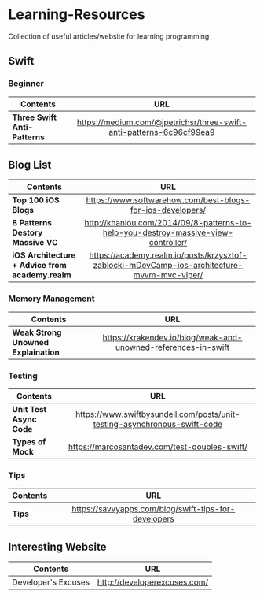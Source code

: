 # Learning-Resources
Collection of useful articles/website for learning programming

## **Swift**

### Beginner
| Contents        | URL           |
| ------------- |:-------------:|
| **Three Swift Anti-Patterns**     | https://medium.com/@jpetrichsr/three-swift-anti-patterns-6c96cf99ea9 |

## Blog List
| Contents        | URL           |
| ------------- |:-------------:|
| **Top 100 iOS Blogs**     | https://www.softwarehow.com/best-blogs-for-ios-developers/ |
| **8 Patterns Destory Massive VC**| http://khanlou.com/2014/09/8-patterns-to-help-you-destroy-massive-view-controller/ |
| **iOS Architecture + Advice from academy.realm** | https://academy.realm.io/posts/krzysztof-zablocki-mDevCamp-ios-architecture-mvvm-mvc-viper/ |

### Memory Management
| Contents        | URL           |
| ------------- |:-------------:|
| **Weak Strong Unowned Explaination**     | https://krakendev.io/blog/weak-and-unowned-references-in-swift |

### Testing
| Contents        | URL           |
| ------------- |:-------------:|
| **Unit Test Async Code**     | https://www.swiftbysundell.com/posts/unit-testing-asynchronous-swift-code |
| **Types of Mock** | https://marcosantadev.com/test-doubles-swift/ |

### Tips
| Contents        | URL           |
| ------------- |:-------------:|
| **Tips**     | https://savvyapps.com/blog/swift-tips-for-developers |

## **Interesting Website**
| Contents        | URL           |
| ------------- |:-------------:|
| Developer's Excuses | http://developerexcuses.com/ |